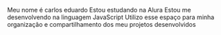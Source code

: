 Meu nome é carlos eduardo
Estou estudando na Alura
Estou me desenvolvendo na linguagem JavaScript
Utilizo esse espaço para minha organização e compartilhamento dos meu projetos desenvolvidos
